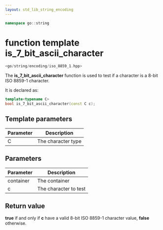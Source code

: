 ```yaml
---
layout: std_lib_string_encoding
---
```


```c++
namespace go::string
```

# function template is_7_bit_ascii_character

```c++
<go/string/encoding/iso_8859_1.hpp>
```

The **is_7_bit_ascii_character** function is used to test if a character is a
8-bit ISO 8859-1 character.

It is declared as:

```c++
template<typename C>
bool is_7_bit_ascii_character(const C c);
```

## Template parameters

Parameter | Description
-|-
C|The character type

## Parameters

Parameter | Description
-|-
container|The container
c|The character to test

## Return value

**true** if and only if **c** have a valid 8-bit ISO 8859-1 character value,
**false** otherwise.
